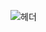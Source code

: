 ![헤더](https://capsule-render.vercel.app/api?type=waving&height=300&color=gradient&text=%20백엔드%20주니어%20개발자%20민성훈입니다&fontSize=50)